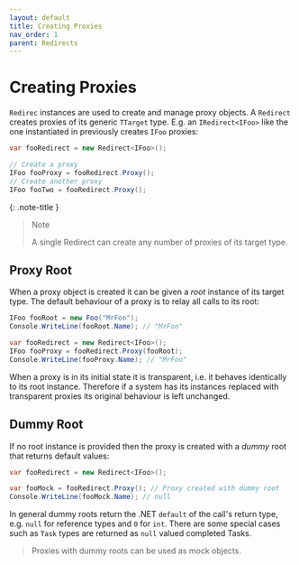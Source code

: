 ```yaml
---
layout: default
title: Creating Proxies
nav_order: 1
parent: Redirects
---
```


# Creating Proxies

`Redirec` instances are used to create and manage proxy objects. A `Redirect` creates proxies of its generic `TTarget` type.
E.g. an `IRedirect<IFoo>` like the one instantiated in previously creates `IFoo` proxies:

```csharp
var fooRedirect = new Redirect<IFoo>();

// Create a proxy
IFoo fooProxy = fooRedirect.Proxy();
// Create another proxy
IFoo fooTwo = fooRedirect.Proxy();
```
{: .note-title }
> Note
>
> A single Redirect can create any number of proxies of its target type. 

## Proxy Root

When a proxy object is created it can be given a *root* instance of its target type.
The default behaviour of a proxy is to relay all calls to its root:

```csharp
IFoo fooRoot = new Foo("MrFoo");
Console.WriteLine(fooRoot.Name); // "MrFoo"

var fooRedirect = new Redirect<IFoo>();
IFoo fooProxy = fooRedirect.Proxy(fooRoot);
Console.WriteLine(fooProxy.Name); // "MrFoo"
```

When a proxy is in its initial state it is transparent, i.e. it behaves identically to its root instance. Therefore if a system has its instances replaced with transparent proxies its original behaviour is left unchanged.

## Dummy Root

If no root instance is provided then the proxy is created with a *dummy* root that returns default values:

```csharp
var fooRedirect = new Redirect<IFoo>();

var fooMock = fooRedirect.Proxy(); // Proxy created with dummy root
Console.WriteLine(fooMock.Name); // null
```

In general dummy roots return the .NET `default` of the call's return type, e.g. `null` for reference types and `0` for `int`.
There are some special cases such as `Task` types are returned as `null` valued completed Tasks.
> Proxies with dummy roots can be used as mock objects.
